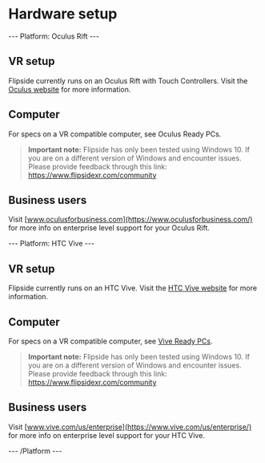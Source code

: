 # Hardware setup

--- Platform: Oculus Rift ---

## VR setup

Flipside currently runs on an Oculus Rift with Touch Controllers.  Visit the [Oculus website](https://www.oculus.com/) for more information.

## Computer

For specs on a VR compatible computer, see Oculus Ready PCs.  

> **Important note:** Flipside has only been tested using Windows 10.  If you are on a different version of Windows and encounter issues. Please provide feedback through this link: https://www.flipsidexr.com/community

## Business users

Visit [www.oculusforbusiness.com](https://www.oculusforbusiness.com/) for more info on enterprise level support for your Oculus Rift.

--- Platform: HTC Vive ---

## VR setup

Flipside currently runs on an HTC Vive.  Visit the [HTC Vive website](https://www.vive.com/) for more information.

## Computer

For specs on a VR compatible computer, see [Vive Ready PCs](https://www.vive.com/ready/).  

> **Important note:** Flipside has only been tested using Windows 10.  If you are on a different version of Windows and encounter issues. Please provide feedback through this link: https://www.flipsidexr.com/community

## Business users

Visit [www.vive.com/us/enterprise](https://www.vive.com/us/enterprise/) for more info on enterprise level support for your HTC Vive.

--- /Platform ---
